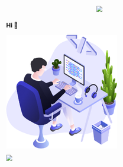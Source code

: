 <p align="center">
<img src="https://github.com/workside69/gabriel/blob/master/file/gitvideo%20.gif">
   </p>

### Hi 👋


<img src="https://github.com/workside69/gabriel/blob/master/file/illustration.png"  width="300">








  

   [<img src = "https://img.shields.io/badge/instagram-%23E4405F.svg?&style=for-the-badge&logo=instagram&logoColor=white">](https://www.instagram.com/_gabrielaguiar_f/) 

